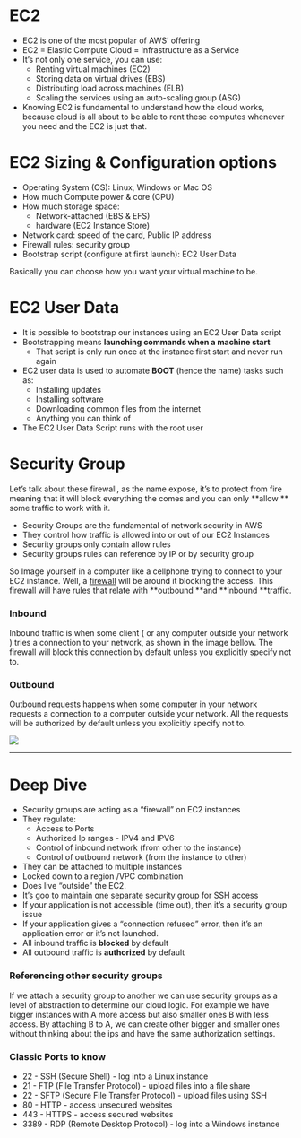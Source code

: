 # EC2

- EC2 is one of the most popular of AWS’ offering 
- EC2 = Elastic Compute Cloud = Infrastructure as a Service
- It’s not only one service, you can use:
    - Renting virtual machines (EC2)
    - Storing data on virtual drives (EBS)
    - Distributing load across machines (ELB)
    - Scaling the services using an auto-scaling group (ASG)
- Knowing EC2 is fundamental to understand how the cloud works, because cloud is all about to be able to rent these computes whenever you need and the EC2 is just that.

# EC2 Sizing & Configuration options

- Operating System (OS): Linux, Windows or Mac OS
- How much Compute power & core (CPU)
- How much storage space:
    - Network-attached (EBS & EFS)
    - hardware (EC2 Instance Store)
- Network card: speed of the card, Public IP address
- Firewall rules: security group
- Bootstrap script (configure at first launch): EC2 User Data

Basically you can choose how you want your virtual machine to be.

# EC2 User Data

- It is possible to bootstrap our instances using an EC2 User Data script
- Bootstrapping means **launching commands when a machine start**
    - That script is only run once at the instance first start and never run again 
- EC2 user data is used to automate **BOOT** (hence the name) tasks such as:
    - Installing updates
    - Installing software
    - Downloading common files from the internet
    - Anything you can think of
- The EC2 User Data Script runs with the root user


# Security Group

Let’s talk about these firewall, as the name expose, it’s to protect from fire meaning that it will block everything the comes and you can only **allow ** some traffic to work with it.

- Security Groups are the fundamental of network security in AWS
- They control how traffic is allowed into or out of our EC2 Instances
- Security groups only contain allow rules
- Security groups rules can reference by IP or by security group

So Image yourself in a computer like a cellphone trying to connect to your EC2 instance. Well, a [firewall](https://www.barracuda.com/glossary/cloud-firewall#:~:text=Cloud%20Firewalls%20are%20software%2Dbased,sit%20within%20online%20application%20environments.) will be around it blocking the access. This firewall will have rules that relate with **outbound **and **inbound **traffic. 

### Inbound

Inbound traffic is when some client ( or any computer outside your network ) tries a connection to your network, as shown in the image bellow. The firewall will block this connection by default unless you explicitly specify not to.

### Outbound

Outbound requests happens when some computer in your network requests a connection to a computer outside your network. All the requests will be authorized by default  unless you explicitly specify not to.

![](https://cdn.ttgtmedia.com/rms/onlineImages/security-inbound_outbound_firewall_mobile.jpg)
** **

# Deep Dive

- Security groups are acting as a “firewall” on EC2 instances
- They regulate:
    - Access to Ports
    - Authorized Ip ranges - IPV4 and IPV6
    - Control of inbound network (from other to the instance)
    - Control of outbound network (from the instance to other)
- They can be attached to multiple instances
- Locked down to a region /VPC combination
- Does live “outside” the EC2.
- It’s goo to maintain one separate security group for SSH access
- If your application is not accessible (time out), then it’s a security group issue
- If your application gives a “connection refused” error, then it’s an application error or it’s not launched.
- All inbound traffic is **blocked** by default
- All outbound traffic is **authorized**    by default


### Referencing other security groups

If we attach a security group to another we can use security groups as a level of abstraction to determine our cloud logic. For example we have bigger instances with A more access but also smaller ones B with less access. By attaching B to A, we can create other bigger and smaller ones without thinking about the ips and have the same authorization settings.

### Classic Ports to know

- 22 - SSH (Secure Shell) - log into a Linux instance
- 21 - FTP (File Transfer Protocol) - upload files into a file share
- 22 - SFTP (Secure File Transfer Protocol) - upload files using SSH
- 80 - HTTP - access unsecured websites
- 443 - HTTPS - access secured websites
- 3389 - RDP (Remote Desktop Protocol) - log into a Windows instance
